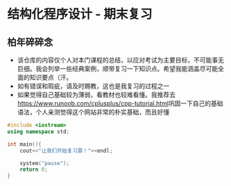# 结构化程序设计 - 期末复习

## 柏年碎碎念
- 该仓库的内容仅个人对本门课程的总结，以应对考试为主要目标，不可能事无巨细。我会列举一些经典案例，顺带复习一下知识点。希望我能涵盖尽可能全面的知识要点（汗。
- 如有错误和瑕疵，请及时赐教，这也是我复习的过程之一
- 如果觉得自己基础较为薄弱，看教材也较难看懂。我推荐去<https://www.runoob.com/cplusplus/cpp-tutorial.html>巩固一下自己的基础语法，个人亲测觉得这个网站非常的朴实基础，而且好懂

```cpp
#include <iostream>
using namespace std;

int main(){
    cout<<"让我们开始复习罢！"<<endl;

    system("pause");
    return 0;
}
```
